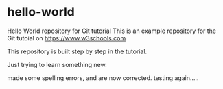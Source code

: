# hello-world
Hello World repository for Git tutorial
This is an example repository for the Git tutoial on https://www.w3schools.com

This repository is built step by step in the tutorial.

Just trying to learn something new.

made some spelling errors, and are now corrected.
testing again.....
